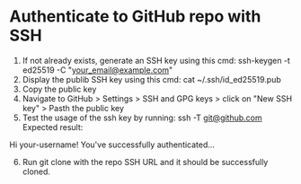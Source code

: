 # Authenticate to GitHub repo with SSH

1) If not already exists, generate an SSH key using this cmd: ssh-keygen -t ed25519 -C "your_email@example.com"
2) Display the publib SSH key using this cmd: cat ~/.ssh/id_ed25519.pub
3) Copy the public key
4) Navigate to GitHub > Settings > SSH and GPG keys > click on "New SSH key" > Pasth the public key
5) Test the usage of the ssh key by running: ssh -T git@github.com
Expected result:

Hi your-username! You've successfully authenticated...

6) Run git clone with the repo SSH URL and it should be successfully cloned.
